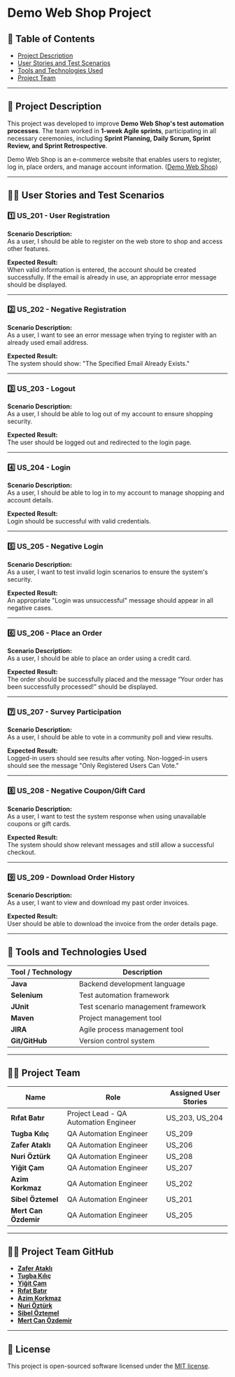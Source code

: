 # Demo Web Shop Project

## 📌 Table of Contents
- [Project Description](#project-description)
- [User Stories and Test Scenarios](#user-stories-and-test-scenarios)
- [Tools and Technologies Used](#tools-and-technologies-used)
- [Project Team](#project-team)

---

## 📝 Project Description
This project was developed to improve **Demo Web Shop's test automation processes**. The team worked in **1-week Agile sprints**, participating in all necessary ceremonies, including **Sprint Planning, Daily Scrum, Sprint Review, and Sprint Retrospective**.

Demo Web Shop is an e-commerce website that enables users to register, log in, place orders, and manage account information. ([Demo Web Shop](https://demowebshop.tricentis.com/))

---

## 🧑‍💻 User Stories and Test Scenarios

### **1️⃣ US_201 - User Registration**
**Scenario Description:**  
As a user, I should be able to register on the web store to shop and access other features.

**Expected Result:**  
When valid information is entered, the account should be created successfully. If the email is already in use, an appropriate error message should be displayed.

---

### **2️⃣ US_202 - Negative Registration**
**Scenario Description:**  
As a user, I want to see an error message when trying to register with an already used email address.

**Expected Result:**  
The system should show: "The Specified Email Already Exists."

---

### **3️⃣ US_203 - Logout**
**Scenario Description:**  
As a user, I should be able to log out of my account to ensure shopping security.

**Expected Result:**  
The user should be logged out and redirected to the login page.

---

### **4️⃣ US_204 - Login**
**Scenario Description:**  
As a user, I should be able to log in to my account to manage shopping and account details.

**Expected Result:**  
Login should be successful with valid credentials.

---

### **5️⃣ US_205 - Negative Login**
**Scenario Description:**  
As a user, I want to test invalid login scenarios to ensure the system's security.

**Expected Result:**  
An appropriate "Login was unsuccessful" message should appear in all negative cases.

---

### **6️⃣ US_206 - Place an Order**
**Scenario Description:**  
As a user, I should be able to place an order using a credit card.

**Expected Result:**  
The order should be successfully placed and the message “Your order has been successfully processed!” should be displayed.

---

### **7️⃣ US_207 - Survey Participation**
**Scenario Description:**  
As a user, I should be able to vote in a community poll and view results.

**Expected Result:**  
Logged-in users should see results after voting. Non-logged-in users should see the message "Only Registered Users Can Vote."

---

### **8️⃣ US_208 - Negative Coupon/Gift Card**
**Scenario Description:**  
As a user, I want to test the system response when using unavailable coupons or gift cards.

**Expected Result:**  
The system should show relevant messages and still allow a successful checkout.

---

### **9️⃣ US_209 - Download Order History**
**Scenario Description:**  
As a user, I want to view and download my past order invoices.

**Expected Result:**  
User should be able to download the invoice from the order details page.

---

## 🚀 Tools and Technologies Used
| **Tool / Technology** | **Description** |
|-----------------------|-----------------|
| **Java**             | Backend development language |
| **Selenium**         | Test automation framework |
| **JUnit**            | Test scenario management framework |
| **Maven**            | Project management tool |
| **JIRA**             | Agile process management tool |
| **Git/GitHub**       | Version control system |

---

## 👨‍💻 Project Team

| **Name**               | **Role**                        | **Assigned User Stories** |
|------------------------|---------------------------------|---------------------------|
| **Rıfat Batır**        | Project Lead - QA Automation Engineer | US_203, US_204        |
| **Tugba Kılıç**        | QA Automation Engineer          | US_209                    |
| **Zafer Ataklı**       | QA Automation Engineer          | US_206                    |
| **Nuri Öztürk**        | QA Automation Engineer          | US_208                    |
| **Yiğit Çam**          | QA Automation Engineer          | US_207                    |
| **Azim Korkmaz**       | QA Automation Engineer          | US_202                    |
| **Sibel Öztemel**      | QA Automation Engineer          | US_201                    |
| **Mert Can Özdemir**   | QA Automation Engineer          | US_205                    |

---

## 👨‍💻 Project Team GitHub

- **[Zafer Ataklı](https://github.com/zaferatakli)**
- **[Tugba Kılıç](https://github.com/TugbaKilic33)**
- **[Yiğit Çam](https://github.com/Yigit-Cam)**
- **[Rıfat Batır](https://github.com/rftbtr)**
- **[Azim Korkmaz](https://github.com/AzimKorkmaz)**
- **[Nuri Öztürk](https://github.com/NuriOzturk)**
- **[Sibel Öztemel](https://github.com/Sibel52)**
- **[Mert Can Özdemir](https://github.com/lioncarnes)**

---
## 📝 License

This project is open-sourced software licensed under the [MIT license](https://opensource.org/licenses/MIT).